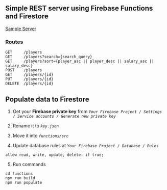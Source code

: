 ## Simple REST server using Firebase Functions and Firestore

[Sample Server](https://us-central1-fir-as-server.cloudfunctions.net/api/)

### Routes

    GET     /players
    GET     /players?search={search_query}
    GET     /players?sort={player_asc || player_desc || salary_asc || salary_desc}
    POST    /players
    GET     /players/{id}
    PUT     /players/{id}
    DELETE  /players/{id}

## Populate data to Firestore

1.  Get your **Firebase private key** from
    _`Your Firebase Project / Settings / Service accounts / Generate new private key`_

2.  Rename it to _`key.json`_

3.  Move it into _`functions/src`_

4.  Update database rules at _`Your Firebase Project / Database / Rules`_

```
allow read, write, update, delete: if true;
```

5.  Run commands

```
cd functions
npm run build
npm run populate
```
